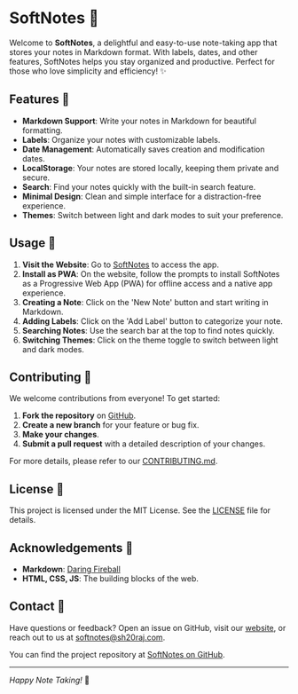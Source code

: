 # SoftNotes 🌸

Welcome to **SoftNotes**, a delightful and easy-to-use note-taking app that stores your notes in Markdown format. With labels, dates, and other features, SoftNotes helps you stay organized and productive. Perfect for those who love simplicity and efficiency! ✨

## Features 🌟

- **Markdown Support**: Write your notes in Markdown for beautiful formatting.
- **Labels**: Organize your notes with customizable labels.
- **Date Management**: Automatically saves creation and modification dates.
- **LocalStorage**: Your notes are stored locally, keeping them private and secure.
- **Search**: Find your notes quickly with the built-in search feature.
- **Minimal Design**: Clean and simple interface for a distraction-free experience.
- **Themes**: Switch between light and dark modes to suit your preference.

## Usage 🎉

1. **Visit the Website**: Go to [SoftNotes](http://softnotes.sh20raj.com/) to access the app.
2. **Install as PWA**: On the website, follow the prompts to install SoftNotes as a Progressive Web App (PWA) for offline access and a native app experience.
3. **Creating a Note**: Click on the 'New Note' button and start writing in Markdown.
4. **Adding Labels**: Click on the 'Add Label' button to categorize your note.
5. **Searching Notes**: Use the search bar at the top to find notes quickly.
6. **Switching Themes**: Click on the theme toggle to switch between light and dark modes.

## Contributing 🤝

We welcome contributions from everyone! To get started:

1. **Fork the repository** on [GitHub](https://github.com/SH20RAJ/SoftNotes).
2. **Create a new branch** for your feature or bug fix.
3. **Make your changes**.
4. **Submit a pull request** with a detailed description of your changes.

For more details, please refer to our [CONTRIBUTING.md](CONTRIBUTING.md).

## License 📄

This project is licensed under the MIT License. See the [LICENSE](LICENSE) file for details.

## Acknowledgements 💖

- **Markdown**: [Daring Fireball](https://daringfireball.net/projects/markdown/)
- **HTML, CSS, JS**: The building blocks of the web.

## Contact 📧

Have questions or feedback? Open an issue on GitHub, visit our [website](http://softnotes.sh20raj.com/), or reach out to us at [softnotes@sh20raj.com](mailto:softnotes@sh20raj.com).

You can find the project repository at [SoftNotes on GitHub](https://github.com/SH20RAJ/SoftNotes).

---

*Happy Note Taking!* 🌼
